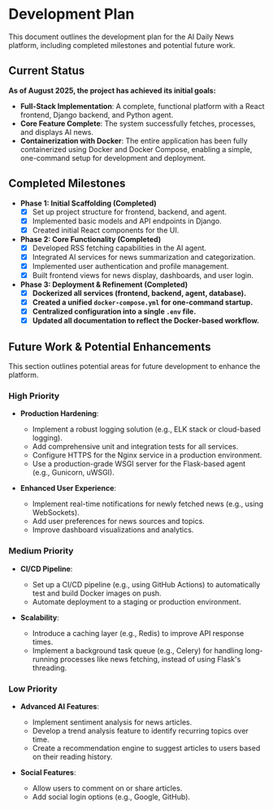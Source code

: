 # Development Plan

This document outlines the development plan for the AI Daily News platform, including completed milestones and potential future work.

## Current Status

**As of August 2025, the project has achieved its initial goals:**

-   **Full-Stack Implementation**: A complete, functional platform with a React frontend, Django backend, and Python agent.
-   **Core Feature Complete**: The system successfully fetches, processes, and displays AI news.
-   **Containerization with Docker**: The entire application has been fully containerized using Docker and Docker Compose, enabling a simple, one-command setup for development and deployment.

## Completed Milestones

-   **Phase 1: Initial Scaffolding (Completed)**
    -   [x] Set up project structure for frontend, backend, and agent.
    -   [x] Implemented basic models and API endpoints in Django.
    -   [x] Created initial React components for the UI.

-   **Phase 2: Core Functionality (Completed)**
    -   [x] Developed RSS fetching capabilities in the AI agent.
    -   [x] Integrated AI services for news summarization and categorization.
    -   [x] Implemented user authentication and profile management.
    -   [x] Built frontend views for news display, dashboards, and user login.

-   **Phase 3: Deployment & Refinement (Completed)**
    -   [x] **Dockerized all services (frontend, backend, agent, database).**
    -   [x] **Created a unified `docker-compose.yml` for one-command startup.**
    -   [x] **Centralized configuration into a single `.env` file.**
    -   [x] **Updated all documentation to reflect the Docker-based workflow.**

## Future Work & Potential Enhancements

This section outlines potential areas for future development to enhance the platform.

### High Priority

-   **Production Hardening**:
    -   Implement a robust logging solution (e.g., ELK stack or cloud-based logging).
    -   Add comprehensive unit and integration tests for all services.
    -   Configure HTTPS for the Nginx service in a production environment.
    -   Use a production-grade WSGI server for the Flask-based agent (e.g., Gunicorn, uWSGI).

-   **Enhanced User Experience**:
    -   Implement real-time notifications for newly fetched news (e.g., using WebSockets).
    -   Add user preferences for news sources and topics.
    -   Improve dashboard visualizations and analytics.

### Medium Priority

-   **CI/CD Pipeline**:
    -   Set up a CI/CD pipeline (e.g., using GitHub Actions) to automatically test and build Docker images on push.
    -   Automate deployment to a staging or production environment.

-   **Scalability**:
    -   Introduce a caching layer (e.g., Redis) to improve API response times.
    -   Implement a background task queue (e.g., Celery) for handling long-running processes like news fetching, instead of using Flask's threading.

### Low Priority

-   **Advanced AI Features**:
    -   Implement sentiment analysis for news articles.
    -   Develop a trend analysis feature to identify recurring topics over time.
    -   Create a recommendation engine to suggest articles to users based on their reading history.

-   **Social Features**:
    -   Allow users to comment on or share articles.
    -   Add social login options (e.g., Google, GitHub).
